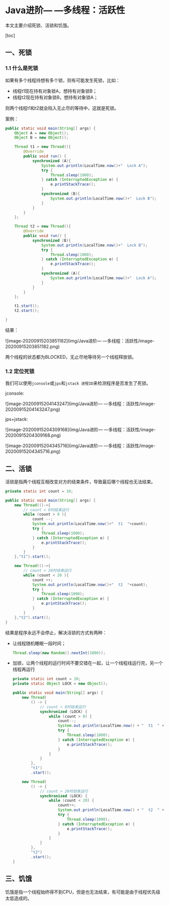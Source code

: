 # Java进阶— —多线程：活跃性

本文主要介绍死锁、活锁和饥饿。

[toc]

## 一、死锁

### 1.1 什么是死锁

如果有多个线程持想有多个锁，则有可能发生死锁，比如：

- 线程t1现在持有对象锁A，想持有对象锁B；
- 线程t2现在持有对象锁B，想持有对象锁A；

则两个线程t1和t2就会陷入无止尽的等待中，这就是死锁。

案例：

```java
public static void main(String[] args) {
    Object A = new Object();
    Object B = new Object();

    Thread t1 = new Thread(){
        @Override
        public void run() {
            synchronized (A){
                System.out.println(LocalTime.now()+"  Lock A");
                try {
                    Thread.sleep(1000);
                } catch (InterruptedException e) {
                    e.printStackTrace();
                }
                synchronized (B){
                    System.out.println(LocalTime.now()+"  Lock B");
                }
            }
        }
    };

    Thread t2 = new Thread(){
        @Override
        public void run() {
            synchronized (B){
                System.out.println(LocalTime.now()+"  Lock B");
                try {
                    Thread.sleep(1000);
                } catch (InterruptedException e) {
                    e.printStackTrace();
                }
                synchronized (A){
                    System.out.println(LocalTime.now()+"  Lock A");
                }
            }
        }
    };

    t1.start();
    t2.start();

}
```

结果：

![image-20200915203851182](img/Java进阶— —多线程：活跃性/image-20200915203851182.png)

两个线程的状态都为BLOCKED，无止尽地等待另一个线程释放锁。

### 1.2 定位死锁

我们可以使用`jconsole`或`jps`和`jstack 进程ID`来检测程序是否发生了死锁。

jconsole:

![image-20200915204143247](img/Java进阶— —多线程：活跃性/image-20200915204143247.png)

jps+jstack:

![image-20200915204309168](img/Java进阶— —多线程：活跃性/image-20200915204309168.png)

![image-20200915204345716](img/Java进阶— —多线程：活跃性/image-20200915204345716.png)



## 二、活锁

活锁是指两个线程互相改变对方的结束条件，导致最后哪个线程也无法结束。

```java
private static int count = 10;

public static void main(String[] args) {
    new Thread(()->{
        // count < 0时结束运行
        while (count > 0 ){
            count --;
            System.out.println(LocalTime.now()+"  t1  "+count);
            try {
                Thread.sleep(1000);
            } catch (InterruptedException e) {
                e.printStackTrace();
            }
        }
    },"t1").start();

    new Thread(()->{
        // count > 20时结束运行
        while (count < 20 ){
            count ++;
            System.out.println(LocalTime.now()+"  t2  "+count);
            try {
                Thread.sleep(1000);
            } catch (InterruptedException e) {
                e.printStackTrace();
            }
        }
    },"t2").start();
}
```

结果是程序永远不会停止，解决活锁的方式有两种：

- 让线程随机睡眠一段时间；

  ```java
  Thread.sleep(new Random().nextInt(1000));
  ```

- 加锁，让两个线程的运行时间不要交错在一起，让一个线程线运行完，另一个线程再运行

  ```java
  private static int count = 10;
  private static Object LOCK = new Object();
  
  public static void main(String[] args) {
      new Thread(
          () -> {
              // count < 0时结束运行
              synchronized (LOCK) {
                  while (count > 0) {
                      count--;
                      System.out.println(LocalTime.now() + "  t1  " + count);
                      try {
                          Thread.sleep(1000);
                      } catch (InterruptedException e) {
                          e.printStackTrace();
                      }
                  }
              }
          },
          "t1")
          .start();
  
      new Thread(
          () -> {
              // count > 20时结束运行
              synchronized (LOCK) {
                  while (count < 20) {
                      count++;
                      System.out.println(LocalTime.now() + "  t2  " + count);
                      try {
                          Thread.sleep(1000);
                      } catch (InterruptedException e) {
                          e.printStackTrace();
                      }
                  }
              }
          },
          "t2")
          .start();
  }
  ```



## 三、饥饿

饥饿是指一个线程始终得不到CPU，但是也无法结束，有可能是由于线程优先级太低造成的。